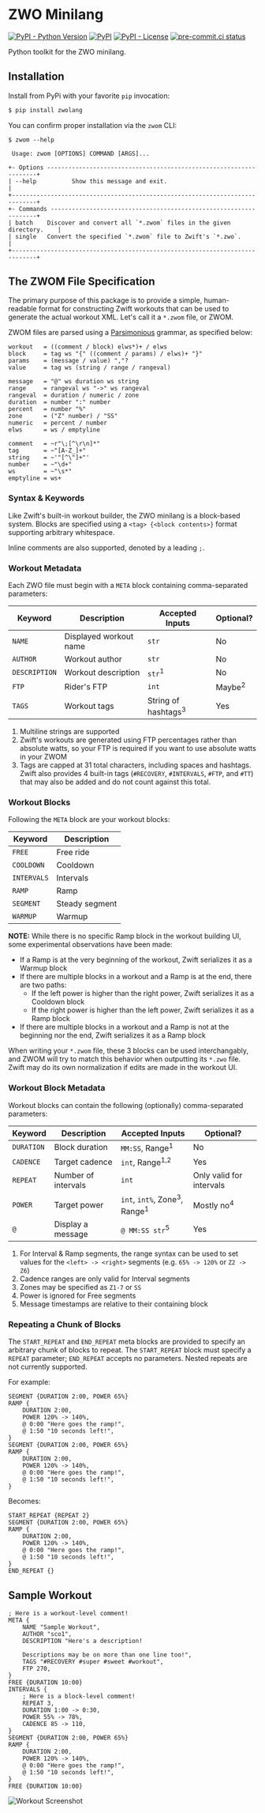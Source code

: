 # ZWO Minilang
[![PyPI - Python Version](https://img.shields.io/pypi/pyversions/zwolang/0.3.0?logo=python&logoColor=FFD43B)](https://pypi.org/project/zwolang/)
[![PyPI](https://img.shields.io/pypi/v/zwolang)](https://pypi.org/project/zwolang/)
[![PyPI - License](https://img.shields.io/pypi/l/zwolang?color=magenta)](https://github.com/sco1/zwom/blob/master/LICENSE)
[![pre-commit.ci status](https://results.pre-commit.ci/badge/github/sco1/zwom/main.svg)](https://results.pre-commit.ci/latest/github/sco1/zwom/main)

Python toolkit for the ZWO minilang.

## Installation
Install from PyPi with your favorite `pip` invocation:

```bash
$ pip install zwolang
```

You can confirm proper installation via the `zwom` CLI:
<!-- [[[cog
import cog
from subprocess import PIPE, run
out = run(["zwom", "--help"], stdout=PIPE, encoding="ascii")
cog.out(
    f"```\n$ zwom --help\n{out.stdout.rstrip()}\n```"
)
]]] -->
```
$ zwom --help

 Usage: zwom [OPTIONS] COMMAND [ARGS]...

+- Options -------------------------------------------------------------------+
| --help          Show this message and exit.                                 |
+-----------------------------------------------------------------------------+
+- Commands ------------------------------------------------------------------+
| batch    Discover and convert all `*.zwom` files in the given directory.    |
| single   Convert the specified `*.zwom` file to Zwift's `*.zwo`.            |
+-----------------------------------------------------------------------------+
```
<!-- [[[end]]] -->

## The ZWOM File Specification
The primary purpose of this package is to provide a simple, human-readable format for constructing Zwift workouts that can be used to generate the actual workout XML. Let's call it a `*.zwom` file, or ZWOM.

ZWOM files are parsed using a [Parsimonious](https://github.com/erikrose/parsimonious) grammar, as specified below:
<!-- [[[cog
from textwrap import dedent
import cog
from zwo.parser import RAW_GRAMMAR
cog.out(
    f"```{dedent(RAW_GRAMMAR)}```"
)
]]] -->
```
workout   = ((comment / block) elws*)+ / elws
block     = tag ws "{" ((comment / params) / elws)+ "}"
params    = (message / value) ","?
value     = tag ws (string / range / rangeval)

message   = "@" ws duration ws string
range     = rangeval ws "->" ws rangeval
rangeval  = duration / numeric / zone
duration  = number ":" number
percent   = number "%"
zone      = ("Z" number) / "SS"
numeric   = percent / number
elws      = ws / emptyline

comment   = ~r"\;[^\r\n]*"
tag       = ~"[A-Z_]+"
string    = ~'"[^\"]+"'
number    = ~"\d+"
ws        = ~"\s*"
emptyline = ws+
```
<!-- [[[end]]] -->

### Syntax & Keywords
Like Zwift's built-in workout builder, the ZWO minilang is a block-based system. Blocks are specified using a `<tag> {<block contents>}` format supporting arbitrary whitespace.

Inline comments are also supported, denoted by a leading `;`.

### Workout Metadata
Each ZWO file must begin with a `META` block containing comma-separated parameters:

| Keyword       | Description             | Accepted Inputs                | Optional?         |
|---------------|-------------------------|--------------------------------|-------------------|
| `NAME`        | Displayed workout name  | `str`                          | No                |
| `AUTHOR`      | Workout author          | `str`                          | No                |
| `DESCRIPTION` | Workout description     | `str`<sup>1</sup>              | No                |
| `FTP`         | Rider's FTP             | `int`                          | Maybe<sup>2</sup> |
| `TAGS`        | Workout tags            | String of hashtags<sup>3</sup> | Yes               |

1. Multiline strings are supported
2. Zwift's workouts are generated using FTP percentages rather than absolute watts, so your FTP is required if you want to use absolute watts in your ZWOM
3. Tags are capped at 31 total characters, including spaces and hashtags. Zwift also provides 4 built-in tags (`#RECOVERY`, `#INTERVALS`, `#FTP`, and `#TT`) that may also be added and do not count against this total.

### Workout Blocks
Following the `META` block are your workout blocks:

| Keyword     | Description        |
|-------------|--------------------|
| `FREE`      | Free ride          |
| `COOLDOWN`  | Cooldown           |
| `INTERVALS` | Intervals          |
| `RAMP`      | Ramp               |
| `SEGMENT`   | Steady segment     |
| `WARMUP`    | Warmup             |

**NOTE:** While there is no specific Ramp block in the workout building UI, some experimental observations have been made:
  * If a Ramp is at the very beginning of the workout, Zwift serializes it as a Warmup block
  * If there are multiple blocks in a workout and a Ramp is at the end, there are two paths:
    * If the left power is higher than the right power, Zwift serializes it as a Cooldown block
    * If the right power is higher than the left power, Zwift serializes it as a Ramp block
  * If there are multiple blocks in a workout and a Ramp is not at the beginning nor the end, Zwift serializes it as a Ramp block

When writing your `*.zwom` file, these 3 blocks can be used interchangably, and ZWOM will try to match this behavior when outputting its `*.zwo` file. Zwift may do its own normalization if edits are made in the workout UI.

### Workout Block Metadata
Workout blocks can contain the following (optionally) comma-separated parameters:

| Keyword    | Description         | Accepted Inputs                                    | Optional?                |
|------------|---------------------|----------------------------------------------------|--------------------------|
| `DURATION` | Block duration      | `MM:SS`, Range<sup>1</sup>                         | No                       |
| `CADENCE`  | Target cadence      | `int`, Range<sup>1,2</sup>                         | Yes                      |
| `REPEAT`   | Number of intervals | `int`                                              | Only valid for intervals |
| `POWER`    | Target power        | `int`, `int%`, Zone<sup>3</sup>, Range<sup>1</sup> | Mostly no<sup>4</sup>    |
| `@`        | Display a message   | `@ MM:SS str`<sup>5</sup>                          | Yes                      |

1. For Interval & Ramp segments, the range syntax can be used to set values for the `<left> -> <right>` segments (e.g. `65% -> 120%` or `Z2 -> Z6`)
2. Cadence ranges are only valid for Interval segments
3. Zones may be specified as `Z1-7` or `SS`
4. Power is ignored for Free segments
5. Message timestamps are relative to their containing block

### Repeating a Chunk of Blocks
The `START_REPEAT` and `END_REPEAT` meta blocks are provided to specify an arbitrary chunk of blocks to repeat. The `START_REPEAT` block must specify a `REPEAT` parameter; `END_REPEAT` accepts no parameters. Nested repeats are not currently supported.

For example:

```
SEGMENT {DURATION 2:00, POWER 65%}
RAMP {
    DURATION 2:00,
    POWER 120% -> 140%,
    @ 0:00 "Here goes the ramp!",
    @ 1:50 "10 seconds left!",
}
SEGMENT {DURATION 2:00, POWER 65%}
RAMP {
    DURATION 2:00,
    POWER 120% -> 140%,
    @ 0:00 "Here goes the ramp!",
    @ 1:50 "10 seconds left!",
}
```
Becomes:

```
START_REPEAT {REPEAT 2}
SEGMENT {DURATION 2:00, POWER 65%}
RAMP {
    DURATION 2:00,
    POWER 120% -> 140%,
    @ 0:00 "Here goes the ramp!",
    @ 1:50 "10 seconds left!",
}
END_REPEAT {}
```

## Sample Workout
```
; Here is a workout-level comment!
META {
    NAME "Sample Workout",
    AUTHOR "sco1",
    DESCRIPTION "Here's a description!

    Descriptions may be on more than one line too!",
    TAGS "#RECOVERY #super #sweet #workout",
    FTP 270,
}
FREE {DURATION 10:00}
INTERVALS {
    ; Here is a block-level comment!
    REPEAT 3,
    DURATION 1:00 -> 0:30,
    POWER 55% -> 78%,
    CADENCE 85 -> 110,
}
SEGMENT {DURATION 2:00, POWER 65%}
RAMP {
    DURATION 2:00,
    POWER 120% -> 140%,
    @ 0:00 "Here goes the ramp!",
    @ 1:50 "10 seconds left!",
}
FREE {DURATION 10:00}
```

![Workout Screenshot](https://raw.githubusercontent.com/sco1/sco1.github.io/master/zwo/sample_zwift_workout.png)

